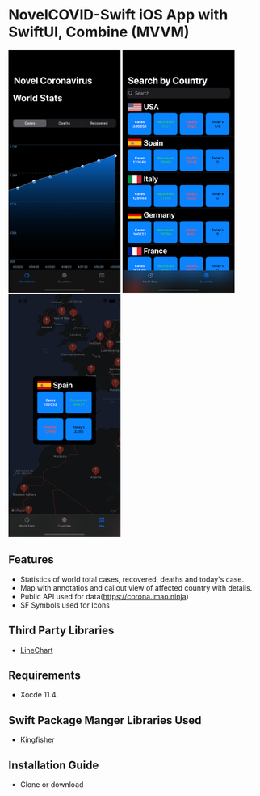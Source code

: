 # NovelCOVID-Swift iOS App with SwiftUI, Combine (MVVM)

<img src="https://github.com/apple-avadhesh/NovelCOVID-Swift/blob/master/Screenshots/Simulator Screen Shot - iPhone 11 - 2020-04-10 at 09.11.56.png" width="222" height="480">    <img src="https://github.com/apple-avadhesh/NovelCOVID-Swift/blob/master/Screenshots/Simulator%20Screen%20Shot%20-%20iPhone%2011%20-%202020-04-06%20at%2013.40.23.png" width="222" height="480">            <img src="https://github.com/apple-avadhesh/NovelCOVID-Swift/blob/master/Screenshots/Simulator%20Screen%20Shot%20-%20iPhone%2011%20-%202020-04-06%20at%2021.16.58.png" width="222" height="480">

## Features
- Statistics of world total cases, recovered, deaths and today's case.
- Map with annotatios and callout view of affected country with details.
- Public API used for data(https://corona.lmao.ninja)
- SF Symbols used for Icons

## Third Party Libraries
 - [LineChart](https://github.com/nhatminh12369/LineChart)

## Requirements
- Xocde 11.4

## Swift Package Manger Libraries Used
 - [Kingfisher](https://github.com/onevcat/Kingfisher)

## Installation Guide
- Clone or download
